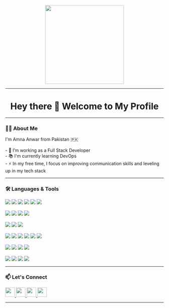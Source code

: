 <div align="center">
  <img height="250" src="https://media.giphy.com/media/M9gbBd9nbDrOTu1Mqx/giphy.gif" />
</div>

<hr>

<h1 align="center">Hey there 👋 Welcome to My Profile</h1>

<hr>

<h3 align="left">👩‍💻 About Me</h3>

<p align="left">
  I'm Amna Anwar from Pakistan 🇵🇰<br><br>
  - 🔭 I’m working as a Full Stack Developer<br>
  - 📚 I'm currently learning DevOps<br>
  - ⚡ In my free time, I focus on improving communication skills and leveling up in my tech stack
</p>

<hr>

<h3 align="left">🛠 Languages & Tools</h3>

<div align="left">
  <!-- Core Stack -->
  <img src="https://img.shields.io/badge/JavaScript-F7DF1E?style=for-the-badge&logo=javascript&logoColor=black" />
  <img src="https://img.shields.io/badge/TypeScript-3178C6?style=for-the-badge&logo=typescript&logoColor=white" />
  <img src="https://img.shields.io/badge/Node.js-339933?style=for-the-badge&logo=nodedotjs&logoColor=white" />
  <img src="https://img.shields.io/badge/Express.js-000000?style=for-the-badge&logo=express&logoColor=white" />
  <img src="https://img.shields.io/badge/React-61DAFB?style=for-the-badge&logo=react&logoColor=black" />
  <img src="https://img.shields.io/badge/Next.js-000000?style=for-the-badge&logo=nextdotjs&logoColor=white" />
  <br><br>

  <!-- Databases -->
  <img src="https://img.shields.io/badge/PostgreSQL-4169E1?style=for-the-badge&logo=postgresql&logoColor=white" />
  <img src="https://img.shields.io/badge/MySQL-4479A1?style=for-the-badge&logo=mysql&logoColor=white" />
  <img src="https://img.shields.io/badge/MongoDB-47A248?style=for-the-badge&logo=mongodb&logoColor=white" />
  <img src="https://img.shields.io/badge/Firebase-FFCA28?style=for-the-badge&logo=firebase&logoColor=black" />
  <br><br>

  <!-- Styling -->
  <img src="https://img.shields.io/badge/HTML5-E34F26?style=for-the-badge&logo=html5&logoColor=white" />
  <img src="https://img.shields.io/badge/CSS3-1572B6?style=for-the-badge&logo=css3&logoColor=white" />
  <img src="https://img.shields.io/badge/Bootstrap-7952B3?style=for-the-badge&logo=bootstrap&logoColor=white" />
  <br><br>

  <!-- DevOps & Deployment -->
  <img src="https://img.shields.io/badge/Git-F05032?style=for-the-badge&logo=git&logoColor=white" />
  <img src="https://img.shields.io/badge/GitHub%20Actions-2088FF?style=for-the-badge&logo=githubactions&logoColor=white" />
  <img src="https://img.shields.io/badge/Vercel-000000?style=for-the-badge&logo=vercel&logoColor=white" />
  <img src="https://img.shields.io/badge/Linux-FCC624?style=for-the-badge&logo=linux&logoColor=black" />
  <img src="https://img.shields.io/badge/AWS-232F3E?style=for-the-badge&logo=amazonaws&logoColor=white" />
  <img src="https://img.shields.io/badge/Docker-2496ED?style=for-the-badge&logo=docker&logoColor=white" />
  <br><br>

  <!-- Testing & Auth -->
  <img src="https://img.shields.io/badge/Jest-C21325?style=for-the-badge&logo=jest&logoColor=white" />
  <img src="https://img.shields.io/badge/OAuth-3C8DBC?style=for-the-badge&logo=oauth&logoColor=white" />
  <img src="https://img.shields.io/badge/JWT-000000?style=for-the-badge&logo=jsonwebtokens&logoColor=white" />
  <img src="https://img.shields.io/badge/Passport.js-34D058?style=for-the-badge&logo=passport&logoColor=white" />
  <br><br>

  <!-- APIs & Real-Time -->
  <img src="https://img.shields.io/badge/REST%20API-FF6C37?style=for-the-badge&logo=swagger&logoColor=white" />
  <img src="https://img.shields.io/badge/GraphQL-E10098?style=for-the-badge&logo=graphql&logoColor=white" />
  <img src="https://img.shields.io/badge/WebSockets-85EA2D?style=for-the-badge&logo=socket.io&logoColor=black" />
  <img src="https://img.shields.io/badge/Socket.io-010101?style=for-the-badge&logo=socket.io&logoColor=white" />
</div>

<hr>

<h3 align="left">📫 Let's Connect</h3>

<div align="left">
  <a href="https://www.linkedin.com/in/your-linkedin-username" target="_blank">
    <img src="https://img.shields.io/badge/LinkedIn-0077B5?style=for-the-badge&logo=linkedin&logoColor=white" height="30" />
  </a>
  <a href="https://github.com/your-github-username" target="_blank">
    <img src="https://img.shields.io/badge/GitHub-181717?style=for-the-badge&logo=github&logoColor=white" height="30" />
  </a>
  <a href="https://your-portfolio-url.com" target="_blank">
    <img src="https://img.shields.io/badge/Portfolio-8e2de2?style=for-the-badge&logo=internet-explorer&logoColor=white" height="30" />
  </a>
  <a href="mailto:your.email@example.com">
    <img src="https://img.shields.io/badge/Email-EA4335?style=for-the-badge&logo=gmail&logoColor=white" height="30" />
  </a>
</div>

<hr>
